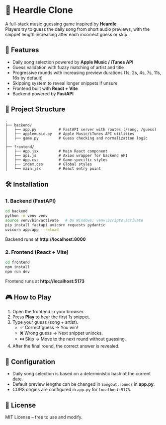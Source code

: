 # 🎵 Heardle Clone

A full-stack music guessing game inspired by **Heardle**.  
Players try to guess the daily song from short audio previews, with the snippet length increasing after each incorrect guess or skip.

## 🚀 Features
- Daily song selection powered by **Apple Music / iTunes API**
- Guess validation with fuzzy matching of artist and title
- Progressive rounds with increasing preview durations (1s, 2s, 4s, 7s, 11s, 16s by default)
- Skipping system to reveal longer snippets if unsure
- Frontend built with **React + Vite**
- Backend powered by **FastAPI**

## 📂 Project Structure
```
.
├── backend/
│   ├── app.py          # FastAPI server with routes (/song, /guess)
│   ├── applemusic.py   # Apple Music/iTunes API utilities
│   ├── game.py         # Guess checking and normalization logic
│
├── frontend/
│   ├── App.jsx         # Main React component
│   ├── api.js          # Axios wrapper for backend API
│   ├── App.css         # Game-specific styles
│   ├── index.css       # Global styles
│   └── main.jsx        # React entry point
```

## 🛠️ Installation

### 1. Backend (FastAPI)
```bash
cd backend
python -m venv venv
source venv/bin/activate   # On Windows: venv\Scripts\activate
pip install fastapi uvicorn requests pydantic
uvicorn app:app --reload
```
Backend runs at **http://localhost:8000**

### 2. Frontend (React + Vite)
```bash
cd frontend
npm install
npm run dev
```
Frontend runs at **http://localhost:5173**

## 🎮 How to Play
1. Open the frontend in your browser.
2. Press **Play** to hear the first 1s snippet.
3. Type your guess (song + artist).
   - ✅ Correct guess → You win!
   - ❌ Wrong guess → Next snippet unlocks.
   - ⏭️ Skip → Move to the next round without guessing.
4. After the final round, the correct answer is revealed.

## 🔧 Configuration
- Daily song selection is based on a deterministic hash of the current date.
- Default preview lengths can be changed in `SongOut.rounds` in **app.py**.
- CORS origins are configured in `app.py` for `localhost:5173`.

## 📜 License
MIT License – free to use and modify.
